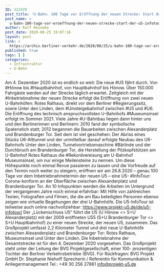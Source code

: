 ```yaml
---
ID: 122478
post_title: 'U-Bahn: 100 Tage vor Eröffnung der neuen Strecke: Start der U5-InfoTour, aus BVG'
post_name: >
  u-bahn-100-tage-vor-eroeffnung-der-neuen-strecke-start-der-u5-infotour-aus-bvg
author: Ralf Reineke
post_date: 2020-08-25 19:07:16
layout: post
link: >
  https://archiv.berliner-verkehr.de/2020/08/25/u-bahn-100-tage-vor-eroeffnung-der-neuen-strecke-start-der-u5-infotour-aus-bvg/
published: true
tags: [ ]
categories:
  - Infrastruktur
  - U-Bahn
---
```

Am 4. Dezember 2020 ist es endlich so weit: Die neue #U5 fährt durch. Von #Hönow bis #Hauptbahnhof, von
Hauptbahnhof bis Hönow. Über 150.000 Fahrgäste werden auf der Strecke täglich erwartet. Zeitgleich mit der
#Inbetriebnahme der neuen Strecke erfolgt die Eröffnung von zwei neuen U-Bahnhöfen: Rotes Rathaus, direkt
vor dem Berliner #Regierungssitz, sowie Unter den Linden, dem #Umsteigebahnhof zwischen #U5 und #U6. Die
Eröffnung des technisch anspruchsvollsten U-Bahnhofs #Museumsinsel erfolgt im Sommer 2021.
Viele Jahre #U-Bahnbau liegen dann hinter uns und den Berlinerinnen und Berlinern: 2010 fand der symbolische
Spatenstich statt; 2012 begannen die Bauarbeiten zwischen Alexanderplatz und Brandenburger Tor.
Seit dem ist viel geschehen: Der Abriss eines Stücks U6-Alttunnel und der unmittelbar darauf erfolgte Neubau
des U6-Bahnhofs Unter den Linden, Tunnelvortriebsmaschine #Bärlinde und der Durchbruch am Brandenburger
Tor, die Herstellung der Pilzkopfstützen am U-Bahnhof Rotes Rathaus die #Rekordvereisung am U-Bahnhof
Museumsinsel, um nur einige Meilensteine zu nennen.
Um diese Höhepunkte noch einmal Revue passieren zu lassen und die Vorfreude auf den Termin noch weiter zu
steigern, eröffnen wir am 26.8.2020 – genau 100 Tage vor dem Inbetriebnahmetermin der neuen U5 – eine U5-
#InfoTour: Corona-konform an der Oberfläche zwischen Alexanderplatz und Brandenburger Tor.
An 10 Infopunkten werden die Arbeiten im Untergrund der vergangenen Jahre noch einmal erfahrbar: Mit Hilfe
von zahlreichen Texten, Fotografien und Filmen, die die am Bau beteiligten Personen ebenso zeigen wie
virtuelle Begehungen der drei U-Bahnhöfe.
Die U5-InfoTour ist teilweise auch online nachvollziehbar: https://www.projekt-u5.de/de/u5-infotour/
Der „Lückenschluss U5“ führt die U5 (U Hönow &lt;&gt; S+U Alexanderplatz) mit der 2009 eröffneten U55 (S+U
Brandenburger Tor &lt;&gt; S+U Hauptbahnhof) zu einer neuen Strecke, der neuen U5, zusammen. Das Großprojekt
umfasst 2,2 Kilometer Tunnel und drei neue U-Bahnhöfe zwischen Alexanderplatz und Brandenburger Tor:
Rotes Rathaus, Museumsinsel und Unter den Linden. Die Inbetriebnahme der Gesamtstrecke ist für den 4.
Dezember 2020 vorgesehen. Das Großprojekt steht unter der Leitung der BVG Projektgesellschaft, einer 100-
prozentigen Tochter der Berliner Verkehrsbetriebe (BVG).
Für Rückfragen:
BVG Projekt GmbH
Dr. Stephanie Niehoff
Sprecherin / Referentin für Kommunikation &amp; Anliegermanagement
Tel.: +49 30 256 27861
info@projekt-u5.de